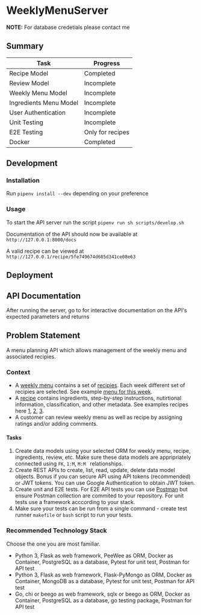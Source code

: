 # WeeklyMenuServer
**NOTE:** For database credetials please contact me

## Summary

| Task                   | Progress         |
| ---------------------- | ---------------- |
| Recipe Model           | Completed        |
| Review Model           | Incomplete       |
| Weekly Menu Model      | Incomplete       |
| Ingredients Menu Model | Incomplete       |
| User Authentication    | Incomplete       |
| Unit Testing           | Incomplete       |
| E2E Testing            | Only for recipes |
| Docker                 | Completed        |

## Development
### Installation
Run `pipenv install --dev` depending on your preference

### Usage
To start the API server run the script `pipenv run sh scripts/develop.sh`

Documentation of the API should now be available at `http://127.0.0.1:8000/docs`

A valid recipe can be viewed at `http://127.0.0.1/recipe/5fe749674d685d341ce08e63`

## Deployment
## API Documentation
After running the server, go to  for interactive documentation on the API's expected parameters and returns

## Problem Statement
A menu planning API which allows management of the weekly menu and associated recipies. 

### Context
- A [weekly menu](https://www.hellofresh.com.au/plans/) contains a set of [recipies](https://www.hellofresh.com.au/recipes/). Each week different set of recipies are selected. See example [menu for this week](https://www.hellofresh.com.au/plans/).
- A [recipe](https://www.hellofresh.com.au/recipes/beef-veggie-ragu-spaghetti-5fa9c324cb8f8c0b3a183d01) contains ingredients, step-by-step instructions, nutirtional information, classification, and other metadata. See examples recipes here [1](https://www.hellofresh.com.au/recipes/southeast-asian-chicken-coconut-soup-5fa9c26209c8db59115d3f4f), [2](https://www.hellofresh.com.au/recipes/saucy-coconut-chicken-noodles-5f9b3c7198ecf4455b27d94d), [3](https://www.hellofresh.com.au/recipes/dukkah-roasted-sweet-potato-5f9b43847aacaa50f037d858).
- A customer can review weekly menu as well as recipe by assigning ratings and/or adding comments.

#### Tasks

1. Create data models using your selected ORM for weekly menu, recipe, ingredients, review, etc. Make sure these data models are appripriately connected using `FK`, `1:M`, `M:M ` relationships.
2. Create REST APIs to create, list, read, update, delete data model objects. Bonus if you can secure API using API tokens (recommended) or JWT tokens. You can use Google Authentication to obtain JWT token.
3. Create unit and E2E tests. For E2E API tests you can use [Postman](https://www.postman.com/) but ensure Postman collection are commited to your repository. For unit tests use a framework acccording to your stack.
4. Make sure your tests can be run from a single command - create test runner `makefile` or `bash` script to run your tests.


### Recommended Technology Stack
Choose the one you are most familiar. 

- Python 3, Flask as web framework, PeeWee as ORM, Docker as Container, PostgreSQL as a database, Pytest for unit test, Postman for API test
- Python 3, Flask as web framework, Flask-PyMongo as ORM, Docker as Container, MongoDB as a database, Pytest for unit test, Postman for API test
- Go, chi or beego as web framework, sqlx or beego as ORM, Docker as Container, PostgreSQL as a database, go testing package, Postman for API test

